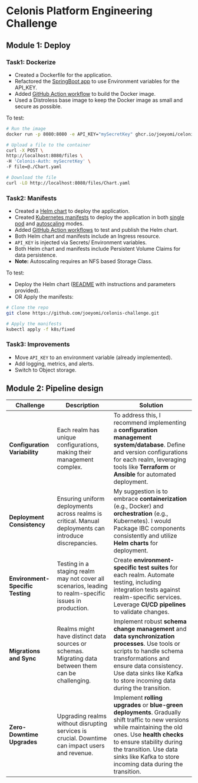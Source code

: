 # Celonis Platform Engineering Challenge

## Module 1: Deploy

### Task1: Dockerize

- Created a Dockerfile for the application.
- Refactored the [SpringBoot app](https://github.com/joeyomi/celonis-challenge/blob/main/src/main/resources/application.properties) to use Environment variables for the API_KEY.
- Added [GitHub Action workflow](https://github.com/joeyomi/celonis-challenge/tree/main/.github/workflows) to build the Docker image.
- Used a Distroless base image to keep the Docker image as small and secure as possible.

To test:

```sh
# Run the image
docker run -p 8080:8080 -e API_KEY="mySecretKey" ghcr.io/joeyomi/celonis-challenge:latest

# Upload a file to the container
curl -X POST \
http://localhost:8080/files \
-H 'Celonis-Auth: mySecretKey' \
-F file=@./Chart.yaml

# Download the file
curl -LO http://localhost:8080/files/Chart.yaml
```

### Task2: Manifests

- Created a [Helm chart](https://github.com/joeyomi/celonis-challenge/tree/main/charts/celonis-challenge) to deploy the application.
- Created [Kubernetes manifests](https://github.com/joeyomi/celonis-challenge/tree/main/k8s) to deploy the application in both [single pod](https://github.com/joeyomi/celonis-challenge/tree/main/k8s/fixed) and [autoscaling](https://github.com/joeyomi/celonis-challenge/tree/main/k8s/autoscaling) modes.
- Added [GitHub Action workflows](https://github.com/joeyomi/celonis-challenge/tree/main/.github/workflows) to test and publish the Helm chart.
- Both Helm chart and manifests include an Ingress resource.
- `API_KEY` is injected via Secrets/ Environment variables.
- Both Helm chart and manifests include Persistent Volume Claims for data persistence.
- **Note:** Autoscaling requires an NFS based Storage Class.

To test:

- Deploy the Helm chart ([README](https://github.com/joeyomi/celonis-challenge/tree/main/charts/celonis-challenge) with instructions and parameters provided).
- OR Apply the manifests:

```sh
# Clone the repo
git clone https://github.com/joeyomi/celonis-challenge.git

# Apply the manifests
kubectl apply -f k8s/fixed
```

### Task3: Improvements

- Move `API_KEY` to an environment variable (already implemented).
- Add logging, metrics, and alerts.
- Switch to Object storage.

## Module 2: Pipeline design

| **Challenge**                    | **Description**                                                                                         | **Solution**                                                                                                                                                                                                                                                                   |
| -------------------------------- | ------------------------------------------------------------------------------------------------------- | ------------------------------------------------------------------------------------------------------------------------------------------------------------------------------------------------------------------------------------------------------------------------------ |
| **Configuration Variability**    | Each realm has unique configurations, making their management complex.                                  | To address this, I recommend implementing a **configuration management system/database**. Define and version configurations for each realm, leveraging tools like **Terraform** or **Ansible** for automated deployment.                                                       |
| **Deployment Consistency**       | Ensuring uniform deployments across realms is critical. Manual deployments can introduce discrepancies. | My suggestion is to embrace **containerization** (e.g., Docker) and **orchestration** (e.g., Kubernetes). I would Package IBC components consistently and utilize **Helm charts** for deployment.                                                                              |
| **Environment-Specific Testing** | Testing in a staging realm may not cover all scenarios, leading to realm-specific issues in production. | Create **environment-specific test suites** for each realm. Automate testing, including integration tests against realm-specific services. Leverage **CI/CD pipelines** to validate changes.                                                                                   |
| **Migrations and Sync**          | Realms might have distinct data sources or schemas. Migrating data between them can be challenging.     | Implement robust **schema change management** and **data synchronization processes**. Use tools or scripts to handle schema transformations and ensure data consistency. Use data sinks like Kafka to store incoming data during the transition.                               |
| **Zero-Downtime Upgrades**       | Upgrading realms without disrupting services is crucial. Downtime can impact users and revenue.         | Implement **rolling upgrades** or **blue-green deployments**. Gradually shift traffic to new versions while maintaining the old ones. Use **health checks** to ensure stability during the transition. Use data sinks like Kafka to store incoming data during the transition. |

